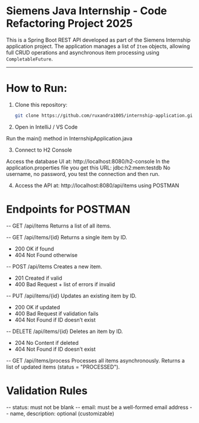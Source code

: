 # Siemens Java Internship - Code Refactoring Project 2025
This is a Spring Boot REST API developed as part of the Siemens Internship application project.
The application manages a list of `Item` objects, allowing full CRUD operations and asynchronous item processing using `CompletableFuture`.

---
# How to Run:

1. Clone this repository:
   ```bash
   git clone https://github.com/ruxandra1005/internship-application.git

2. Open in IntelliJ / VS Code

Run the main() method in InternshipApplication.java

3. Connect to H2 Console

Access the database UI at: http://localhost:8080/h2-console
In the application.properties file you get this URL: jdbc:h2:mem:testdb
No username, no password, you test the connection and then run.

4. Access the API at:
http://localhost:8080/api/items
using POSTMAN

 # Endpoints for POSTMAN
-- GET /api/items
Returns a list of all items.

-- GET /api/items/{id}
Returns a single item by ID.

- 200 OK if found
- 404 Not Found otherwise

-- POST /api/items
Creates a new item.

- 201 Created if valid
- 400 Bad Request + list of errors if invalid

-- PUT /api/items/{id}
Updates an existing item by ID.

- 200 OK if updated
- 400 Bad Request if validation fails
- 404 Not Found if ID doesn’t exist

-- DELETE /api/items/{id}
Deletes an item by ID.

- 204 No Content if deleted
- 404 Not Found if ID doesn’t exist

-- GET /api/items/process
Processes all items asynchronously.
Returns a list of updated items (status = "PROCESSED").

# Validation Rules
-- status: must not be blank
-- email: must be a well-formed email address
-- name, description: optional (customizable)
